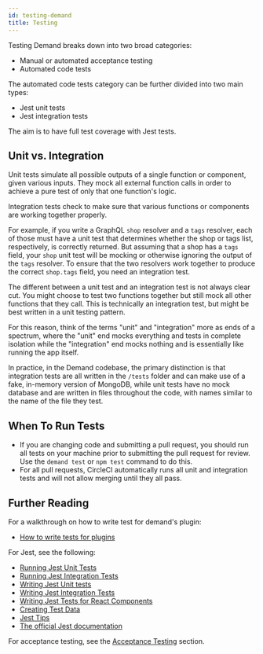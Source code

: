 ```yaml
---
id: testing-demand
title: Testing
---
```


Testing Demand breaks down into two broad categories:

- Manual or automated acceptance testing
- Automated code tests

The automated code tests category can be further divided into two main types:

- Jest unit tests
- Jest integration tests

The aim is to have full test coverage with Jest tests.

## Unit vs. Integration

Unit tests simulate all possible outputs of a single function or component, given various inputs. They mock all external function calls in order to achieve a pure test of only that one function's logic.

Integration tests check to make sure that various functions or components are working together properly.

For example, if you write a GraphQL `shop` resolver and a `tags` resolver, each of those must have a unit test that determines whether the shop or tags list, respectively, is correctly returned. But assuming that a shop has a `tags` field, your `shop` unit test will be mocking or otherwise ignoring the output of the `tags` resolver. To ensure that the two resolvers work together to produce the correct `shop.tags` field, you need an integration test.

The different between a unit test and an integration test is not always clear cut. You might choose to test two functions together but still mock all other functions that they call. This is technically an integration test, but might be best written in a unit testing pattern.

For this reason, think of the terms "unit" and "integration" more as ends of a spectrum, where the "unit" end mocks everything and tests in complete isolation while the "integration" end mocks nothing and is essentially like running the app itself.

In practice, in the Demand codebase, the primary distinction is that integration tests are all written in the `/tests` folder and can make use of a fake, in-memory version of MongoDB, while unit tests have no mock database and are written in files throughout the code, with names similar to the name of the file they test.

## When To Run Tests

- If you are changing code and submitting a pull request, you should run all tests on your machine prior to submitting the pull request for review. Use the `demand test` or `npm test` command to do this.
- For all pull requests, CircleCI automatically runs all unit and integration tests and will not allow merging until they all pass.

## Further Reading

For a walkthrough on how to write test for demand's plugin:
- [How to write tests for plugins](how-to-write-tests-for-plugin.md)

For Jest, see the following:
- [Running Jest Unit Tests](running-jest-unit-tests.md)
- [Running Jest Integration Tests](running-jest-integration-tests.md)
- [Writing Jest Unit tests](writing-jest-unit-tests.md)
- [Writing Jest Integration Tests](writing-jest-integration-tests.md)
- [Writing Jest Tests for React Components](react-testing.md)
- [Creating Test Data](creating-test-data.md)
- [Jest Tips](jest-tips.md)
- [The official Jest documentation](https://facebook.github.io/jest/)

For acceptance testing, see the [Acceptance Testing](acceptance-testing.md) section.
